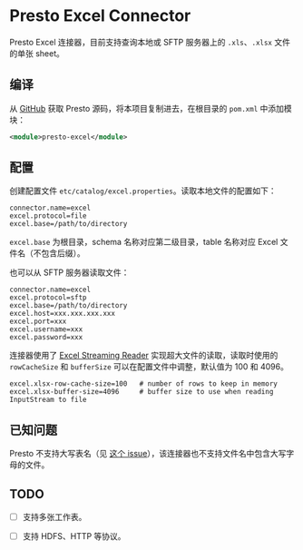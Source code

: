 # Presto Excel Connector

Presto Excel 连接器，目前支持查询本地或 SFTP 服务器上的 `.xls`、`.xlsx` 文件的单张 sheet。

## 编译

从 [GitHub](https://github.com/prestodb/presto/) 获取 Presto 源码，将本项目复制进去，在根目录的 `pom.xml` 中添加模块：

```xml
<module>presto-excel</module>
```

## 配置

创建配置文件 `etc/catalog/excel.properties`。读取本地文件的配置如下：

```
connector.name=excel
excel.protocol=file
excel.base=/path/to/directory
```

`excel.base` 为根目录，schema 名称对应第二级目录，table 名称对应 Excel 文件名（不包含后缀）。

也可以从 SFTP 服务器读取文件：

```
connector.name=excel
excel.protocol=sftp
excel.base=/path/to/directory
excel.host=xxx.xxx.xxx.xxx
excel.port=xxx
excel.username=xxx
excel.password=xxx
```

连接器使用了 [Excel Streaming Reader](https://github.com/monitorjbl/excel-streaming-reader) 实现超大文件的读取，读取时使用的 `rowCacheSize` 和 `bufferSize` 可以在配置文件中调整，默认值为
100 和 4096。

```
excel.xlsx-row-cache-size=100   # number of rows to keep in memory
excel.xlsx-buffer-size=4096     # buffer size to use when reading InputStream to file
```

## 已知问题

Presto 不支持大写表名（见 [这个 issue](https://github.com/prestodb/presto/issues/2863)），该连接器也不支持文件名中包含大写字母的文件。

## TODO

- [ ] 支持多张工作表。

- [ ] 支持 HDFS、HTTP 等协议。
